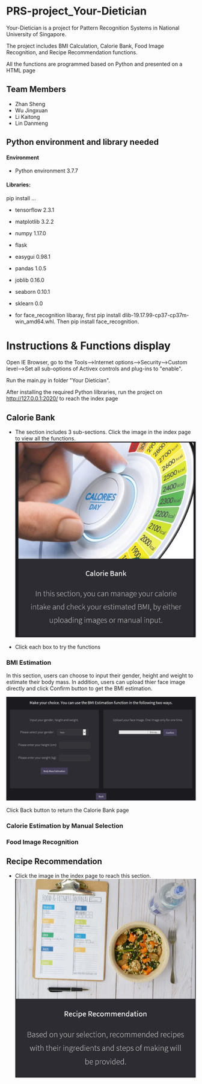 # PRS-project_Your-Dietician

Your-Dietician is a project for Pattern Recognition Systems in National University of Singapore.

The project includes BMI Calculation, Calorie Bank, Food Image Recognition, and Recipe Recommendation functions.

All the functions are programmed based on Python and presented on a HTML page


## Team Members

* Zhan Sheng 
* Wu Jingxuan 
* Li Kaitong 
* Lin Danmeng


## Python environment and library needed

#### Environment

* Python environment        3.7.7


#### Libraries:

pip install ...
* tensorflow                         2.3.1
* matplotlib                         3.2.2
* numpy                              1.17.0
* flask
* easygui                            0.98.1
* pandas                             1.0.5
* joblib                             0.16.0
* seaborn                            0.10.1
* sklearn                            0.0

* for face_recognition libaray, first pip install dlib-19.17.99-cp37-cp37m-win_amd64.whl. Then pip install face_recognition.


# Instructions & Functions display
Open IE Browser, go to the Tools-->Internet options-->Security-->Custom level-->Set all sub-options of Activex controls and plug-ins to "enable".

Run the main.py in folder "Your Dietician".

After installing the required Python lilbraries, run the project on http://127.0.0.1:2020/ to reach the index page

## Calorie Bank
* The section includes 3 sub-sections. Click the image in the index page to view all the functions.
![image](https://github.com/Jingxuaw/PRS-project_Your-Dietician/blob/master/calorie%20bank.png)

* Click each box to try the functions
### BMI Estimation
In this section, users can choose to input their gender, height and weight to estimate their body mass. In addition, users can upload thier face image directly and click Confirm button to get the BMI estimation. 

![image](https://github.com/Jingxuaw/PRS-project_Your-Dietician/blob/master/bmi%20estimation.png)

Click Back button to return the Calorie Bank page

### Calorie Estimation by Manual Selection

### Food Image Recognition

## Recipe Recommendation
* Click the image in the index page to reach this section.
![image](https://github.com/Jingxuaw/PRS-project_Your-Dietician/blob/master/recipe%20recommendation.png)
